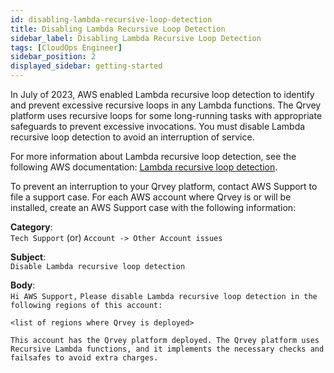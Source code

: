 ```yaml
---
id: disabling-lambda-recursive-loop-detection
title: Disabling Lambda Recursive Loop Detection
sidebar_label: Disabling Lambda Recursive Loop Detection
tags: [CloudOps Engineer]
sidebar_position: 2
displayed_sidebar: getting-started
---
```


<div>

In July of 2023, AWS enabled Lambda recursive loop detection to identify and prevent excessive recursive loops in any Lambda functions. The Qrvey platform uses recursive loops for some long-running tasks with appropriate safeguards to prevent excessive invocations. You must disable Lambda recursive loop detection to avoid an interruption of service. 

For more information about Lambda recursive loop detection, see the following AWS documentation: [Lambda recursive loop detection](https://docs.aws.amazon.com/lambda/latest/dg/invocation-recursion.html).

To prevent an interruption to your Qrvey platform, contact AWS Support to file a support case. For each AWS account where Qrvey is or will be installed, create an AWS Support case with the following information:

**Category**:  
`Tech Support` (or) `Account -> Other Account issues`

**Subject**:  
`Disable Lambda recursive loop detection`

**Body**:  
`Hi AWS Support,`
`Please disable Lambda recursive loop detection in the following regions of this account:`

`<list of regions where Qrvey is deployed>`

`This account has the Qrvey platform deployed. The Qrvey platform uses Recursive Lambda functions, and it implements the necessary checks and failsafes to avoid extra charges.`

</div>
